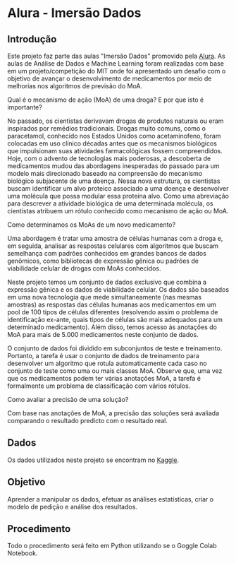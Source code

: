 # Alura - Imersão Dados

## Introdução

Este projeto faz parte das aulas "Imersão Dados" promovido pela [Alura](https://www.alura.com.br/?gclid=CjwKCAjw1uiEBhBzEiwAO9B_HZ7Uzf_oRIP1ScFP2EBn7tjs1rN_Es7DmiZMLAC5MK53VWl0YS0P7hoC2_EQAvD_BwE).
As aulas de Análise de Dados e Machine Learning foram realizadas com base em um projeto/competição do MIT onde foi apresentado um desafio com o objetivo de avançar o desenvolvimento de medicamentos por meio de melhorias nos algoritmos de previsão do MoA.

Qual é o mecanismo de ação (MoA) de uma droga? E por que isto é importante?

No passado, os cientistas derivavam drogas de produtos naturais ou eram inspirados por remédios tradicionais. Drogas muito comuns, como o paracetamol, conhecido nos Estados Unidos como acetaminofeno, foram colocadas em uso clínico décadas antes que os mecanismos biológicos que impulsionam suas atividades farmacológicas fossem compreendidos. Hoje, com o advento de tecnologias mais poderosas, a descoberta de medicamentos mudou das abordagens inesperadas do passado para um modelo mais direcionado baseado na compreensão do mecanismo biológico subjacente de uma doença. Nessa nova estrutura, os cientistas buscam identificar um alvo proteico associado a uma doença e desenvolver uma molécula que possa modular essa proteína alvo. Como uma abreviação para descrever a atividade biológica de uma determinada molécula, os cientistas atribuem um rótulo conhecido como mecanismo de ação ou MoA.

Como determinamos os MoAs de um novo medicamento?

Uma abordagem é tratar uma amostra de células humanas com a droga e, em seguida, analisar as respostas celulares com algoritmos que buscam semelhança com padrões conhecidos em grandes bancos de dados genômicos, como bibliotecas de expressão gênica ou padrões de viabilidade celular de drogas com MoAs conhecidos.

Neste projeto temos um conjunto de dados exclusivo que combina a expressão gênica e os dados de viabilidade celular. Os dados são baseados em uma nova tecnologia que mede simultaneamente (nas mesmas amostras) as respostas das células humanas aos medicamentos em um pool de 100 tipos de células diferentes (resolvendo assim o problema de identificação ex-ante, quais tipos de células são mais adequados para um determinado medicamento). Além disso, temos acesso às anotações do MoA para mais de 5.000 medicamentos neste conjunto de dados.

O conjunto de dados foi dividido em subconjuntos de teste e treinamento. Portanto, a tarefa é usar o conjunto de dados de treinamento para desenvolver um algoritmo que rotula automaticamente cada caso no conjunto de teste como uma ou mais classes MoA. Observe que, uma vez que os medicamentos podem ter várias anotações MoA, a tarefa é formalmente um problema de classificação com vários rótulos.

Como avaliar a precisão de uma solução?

Com base nas anotações de MoA, a precisão das soluções será avaliada comparando o resultado predicto com o resultado real.

## Dados

Os dados utilizados neste projeto se encontram no [Kaggle](https://www.kaggle.com/c/lish-moa).

## Objetivo

Aprender a manipular os dados, efetuar as análises estatísticas, criar o modelo de pedição e análise dos resultados.

## Procedimento

Todo o procedimento será feito em Python utilizando se o Goggle Colab Notebook.




